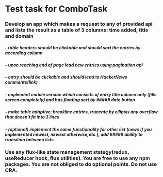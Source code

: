 # Test task for ComboTask

### Develop an app which makes a request to any of provided api and lists the result as a table of 3 columns: time added, title and domain

##### - table headers should be clickable and should sort the entries by according column
##### - upon reaching end of page load new entries using pagination api
##### - entry should be clickable and should lead to HackerNews comments(link)
##### - implement mobile version which consists of entry title column only (fills screen completely) and has floating sort by ##### date button
##### - make table adaptive: breakline entries, truncate by ellipsis any overflow that doesn't fit into 3 lines
##### - (optional) implement the same functionality for other list (news if you implemented newest, newest otherwise,etc.), add ##### ability to transition between lists

### Use any flux-like state management stategy(redux, useReducer hook, flux utilities). You are free to use any npm packages. You are not obliged to do optional points. Do not use CRA.
